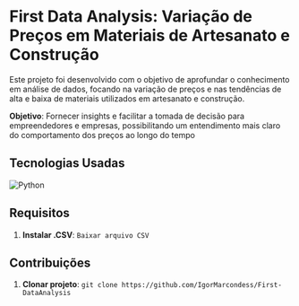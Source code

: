 # First Data Analysis: Variação de Preços em Materiais de Artesanato e Construção

Este projeto foi desenvolvido com o objetivo de aprofundar o conhecimento em análise de dados, focando na variação de preços e nas tendências de alta e baixa de materiais utilizados em artesanato e construção.

**Objetivo**: Fornecer insights e facilitar a tomada de decisão para empreendedores e empresas, possibilitando um entendimento mais claro do comportamento dos preços ao longo do tempo

## Tecnologias Usadas

![Python](https://img.shields.io/badge/python-3670A0?style=for-the-badge&logo=python&logoColor=ffdd54)


## Requisitos

1. **Instalar .CSV**: `Baixar arquivo CSV`

## Contribuições

1. **Clonar projeto**: `git clone https://github.com/IgorMarcondess/First-DataAnalysis`
